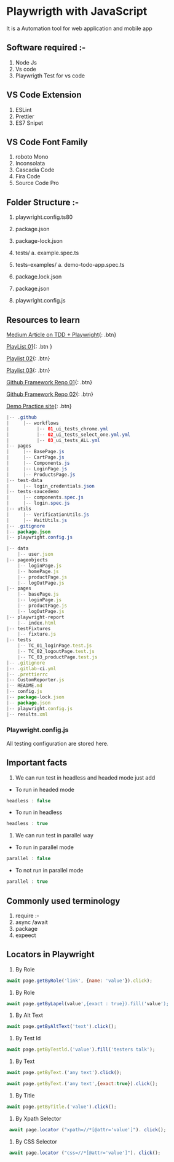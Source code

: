 
# Playwrigth with JavaScript

It is a Automation tool for web application and mobile app

## Software required :-

1. Node Js
2. Vs code
3. Playwrigth Test for vs code

## VS Code Extension

1. ESLint
2. Prettier
3. ES7 Snipet

## VS Code Font Family

1. roboto Mono
2. Inconsolata
3. Cascadia Code
4. Fira Code
5. Source Code Pro

## Folder Structure :-

1. playwright.config.ts80
2. package.json
3. package-lock.json
4. tests/
 a. example.spec.ts

5. tests-examples/
 a. demo-todo-app.spec.ts
6. package.lock.json
7. package.json
8. playwright.config.js

## Resources to learn

[Medium Article on TDD + Playwright]( https://medium.com/@oroz.askarov/building-a-robust-automation-framework-in-playwright-typescript-version-b13be4e4bf56 ){: .btn}

[PlayList 01](https://www.youtube.com/watch?v=IB2P1FBXjcQ&list=PLhW3qG5bs-L9sJKoT1LC5grGT77sfW0Z8&index=2){: .btn } 

[Playlist 02](https://www.youtube.com/@rajatt95/playlists){: .btn}

[Playlist 03](https://www.youtube.com/playlist?list=PLFGoYjJG_fqrjcgRUcc2ubbZGtbRcC6W8){: .btn}

[Github Framework Repo 01](https://github.com/JayKishoreDuvvuri/Playwright-JavaScript-SauceDemo){: .btn}

[Github Framework Repo 02](https://github.com/rajatt95/TestAutomationFramework_YT_Rajat_Web_Playwright_JS?tab=readme-ov-file){: .btn}

[Demo Practice site](https://www.saucedemo.com/v1/inventory.html){: .btn}

```java
|-- .github
|     |-- workflows
|          |-- 01_ui_tests_chrome.yml
|          |-- 02_ui_tests_select_one.yml.yml
|          |-- 03_ui_tests_ALL.yml
|-- pages
|     |-- BasePage.js
|     |-- CartPage.js
|     |-- Components.js
|     |-- LoginPage.js
|     |-- ProductsPage.js
|-- test-data
|     |-- login_credentials.json
|-- tests-saucedemo
|     |-- components.spec.js
|     |-- login.spec.js
|-- utils
|     |-- VerificationUtils.js
|     |-- WaitUtils.js
|-- .gitignore
|-- package.json
|-- playwright.config.js
```

```javascript
|-- data
    |-- user.json
|-- pageobjects
    |-- loginPage.js
    |-- homePage.js
    |-- productPage.js
    |-- logOutPage.js
|-- pages
    |-- basePage.js
    |-- loginPage.js
    |-- productPage.js
    |-- logOutPage.js
|-- playwright-report
    |-- index.html
|-- testFixtures
    |-- fixture.js
|-- tests
    |-- TC_01_loginPage.test.js
    |-- TC_02_logoutPage.test.js
    |-- TC_03_productPage.test.js
|-- .gitignore
|-- .gitlab-ci.yml
|-- .prettierrc
|-- CustomReporter.js
|-- README.md
|-- config.js
|-- package-lock.json
|-- package.json
|-- playwright.config.js
|-- results.xml
```

### Playwright.config.js

All testing configuration are stored here.

## Important facts

1. We can run test in headless and headed mode just add

* To run in headed mode

```javascript
headless : false
```

* To run in headless

```javascript
headless : true
```

1. We can run test in parallel way

* To run in parallel mode

```javascript
parallel : false
```

* To not run in parallel mode

```javascript
parallel : true
```

## Commonly used terminology

1. require :-
2. async /await
3. package
4. expeect

## Locators in Playwright

1. By Role

```javascript
await page.getByRole('link', {name: 'value'}).click);
```

1. By Role

```javascript
await page.getByLapel(value',{exact : true}).fill('value');
```

1. By Alt Text

```javascript
await page.getByAltText('text').click();
```

1. By Test Id

```javascript
await page.getByTestld.('value').fill('testers talk');
```

1. By Text

```javascript
await page.getByText.('any text').click();
```

```javascript
await page.getByText.('any text',{exact:true}).click();
```

1. By Title

```javascript
await page.getByTitle.('value').click();
```

1. By Xpath Selector

```javascript
 await page.locator ("xpath=//*[@attr='value']"). click();
```

1. By CSS Selector

```javascript
 await page.locator ("css=//*[@attr='value']"). click();
```

